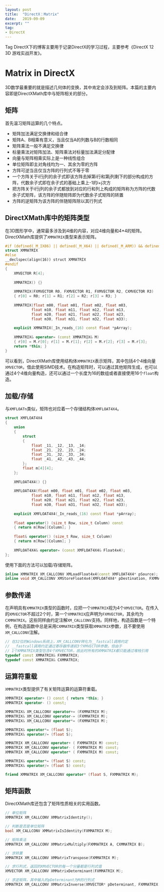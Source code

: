 ```yaml
---
layout: post
title:  "DirectX：Matrix"
date:   2019-09-09
excerpt: ""
tag:
- DirectX
---
```


Tag DirectX下的博客主要用于记录DirectX的学习过程，主要参考《DirectX 12 3D 游戏实战开发》。

# Matrix in DirectX

3D数学最重要的就是描述几何体的变换，其中肯定会涉及到矩阵。本篇的主要内容即是DirectXMath库中与矩阵相关的部分。 

## 矩阵

首先温习矩阵运算的几个特点。

- 矩阵加法满足交换律和结合律
- 矩阵A、B相乘有意义，当且仅当A的列数与B的行数相同
- 矩阵乘法一般不满足交换律
- 标量乘法对矩阵加法、矩阵乘法对标量加法满足分配律
- 向量与矩阵相乘实际上是一种线性组合
- 单位矩阵即主对角线均为一、其余为零的方阵
- 方阵可逆当且仅当方阵的行列式不等于零
- 一个方阵关于i行j列的余子式即该方阵去掉第i行和第j列剩下的部分构成的方阵，代数余子式即在余子式的基础上乘上-1的i+j次方
- 把方阵关于i行j列的余子式都放到对应的行和列上构成的矩阵称为方阵的代数余子式矩阵，该方阵的伴随矩阵即为代数余子式矩阵的转置
- 方阵的逆矩阵为该方阵的伴随矩阵除以其行列式

## DirectXMath库中的矩阵类型

在3D图形学中，通常最多涉及到4维的内容，对应4维向量和4*4的矩阵。DirectXMath库提供了`XMMATRIX`类型来表示矩阵。

```c++
#if (defined(_M_IX86) || defined(_M_X64) || defined(_M_ARM)) && defined(_XM_NO_INTRINSICS)
struct XMMATRIX
#else
__declspec(align(16)) struct XMMATRIX
#endif
{
    XMVECTOR R[4];
    
    XMMATRIX() {}
    
    XMMATRIX(FXMVECTOR R0, FXMVECTOR R1, FXMVECTOR R2, CXMVECTOR R3)
    { r[0] = R0; r[1] = R1; r[2] = R2; r[3] = R3; }
    
    XMMATRIX(float m00, float m01, float m02, float m03,
            float m10, float m11, float m12, float m13,
            float m20, float m21, float m22, float m23,
            float m30, float m31, float m32, float m33);
    
	explicit XMMATRIX(_In_reads_(16) const float *pArray);
    
    XMMATRIX& operator= (const XMMATRIX& M)
    { r[0] = M.r[0]; r[1] = M.r[1]; r[2] = M.r[2]; r[3] = M.r[3];
    return *this; }
}
```

可以看到，DirectXMath库使用结构体`XMMATRIX`表示矩阵，其中包括4个4维向量`XMVECTOR`，借此使用SIMD技术。在构造矩阵时，可以通过其他矩阵生成，也可以通过4个4维向量构造，还可以通过一个长度为16的数组或者直接使用16个`float`构造。

## 加载/存储

与`XMFLOATn`类似，矩阵也对应着一个存储结构体`XMFLOAT4X4`。

```c++
struct XMFLOAT4X4
{
    union
    {
        struct
        {
            float _11, _12, _13, _14;
            float _21, _22, _23, _24;
            float _31, _32, _33, _34;
            float _41, _42, _43, _44;
        };
        float m[4][4];
    };
    
    XMFLOAT4X4() {}
    
    XMFLOAT4X4(float m00, float m01, float m02, float m03,
            float m10, float m11, float m12, float m13,
            float m20, float m21, float m22, float m23,
            float m30, float m31, float m32, float m33);
    
    explicit XMFLOAT4X4(_In_reads_(16) const float *pArray);
    
    float operator() (size_t Row, size_t Column) const
    { return m[Row][Column]; }
    
    float& operator() (size_t Row, size_t Column)
    { return m[Row][Column]; }
    
    XMFLOAT4X4& operator= (const XMFLOAT4X4& Float4x4);
};
```

使用下面的方法可以加载/存储矩阵。

```c++
inline XMMATRIX XM_CALLCONV XMLoadFloat4x4(const XMFLOAT4X4* pSource);
inline void XM_CALLCONV XMStoreFloat4x4(XMFLOAT4X4* pDestination, FXMMATRIX M);
```

## 参数传递

在声明具有`XMMATRIX`类型的函数时，应把一个`XMMATRIX`视为4个`XMVECTOR`。在传入的`XMVECTOR`不超过2个时，第一个`XMMATRIX`应声明为`FXMVECTOR`，其余均为`CXMMATRIX`。这些同样由约定注解`XM_CALLCONV`支持。同样地，构造函数是一个特例，在构造函数中总是采用`CXMMATRIX`类型获取`XMMATRIX`参数，且不要使用`XM_CALLCONV`注解。

```c++
// 在32位的Windows系统上，XM_CALLCONV转化为__fastcall调用约定
// __fastcall调用约定通过寄存器传递前3个XMVECTOR参数，但由于
// 1个XMMATRIX类型包含4个XMVECTOR，故此时所有的XMMATRIX都只能通过堆栈引用
typedef const XMMATRIX& FXMMATRIX;
typedef const XMMATRIX& CXMMATRIX;
```

## 运算符重载

`XMMATRIX`类型提供了有关矩阵运算的运算符重载。

```c++
XMMATRIX operator+ () const { return *this; }
XMMATRIX operator- () const;

XMMATRIX& XM_CALLCONV operator+= (FXMMATRIX M);
XMMATRIX& XM_CALLCONV operator-= (FXMMATRIX M);
XMMATRIX& XM_CALLCONV operator*= (FXMMATRIX M);

XMMATRIX& operator*= (float S);
XMMATRIX& operator/= (float S);

XMMATRIX XM_CALLCONV operator+ ( FXMMATRIX M) const;
XMMATRIX XM_CALLCONV operator- ( FXMMATRIX M) const;
XMMATRIX XM_CALLCONV operator* ( FXMMATRIX M) const;

XMMATRIX& operator*= (float S) const;
XMMATRIX& operator/= (float S) const;

friend XMMATRIX XM_CALLCONV operator* (float S, FXMMATRIX M);
```

## 矩阵函数

DirectXMath库还包含了矩阵性质相关的实用函数。

```c++
// 单位矩阵
XMMATRIX XM_CALLCONV XMMatrixIdentity();

// 判断是否是单位矩阵
bool XM_CALLCONV XMMatrixIsIdentity(FXMMATRIX M);

// 矩阵乘法
XMMATRIX XM_CALLCONV XMMatrixMultiply(FXMMATRIX A, CXMMATRIX B);

// 求转置
XMMATRIX XM_CALLCONV XMMatrixTranspose(FXMMATRIX M);

// 求行列式，返回的XMVECTOR的每一个分量都是行列式值
XMVECTOR XM_CALLCONV XMMatrixDeterminant(FXMMATRIX M);

// 求逆矩阵，其中输入的pDeterminant为M的行列式
XMMATRIX XM_CALLCONV XMMatrixInverse(XMVECTOR* pDeterminant, FXMMATRIX M);
```

